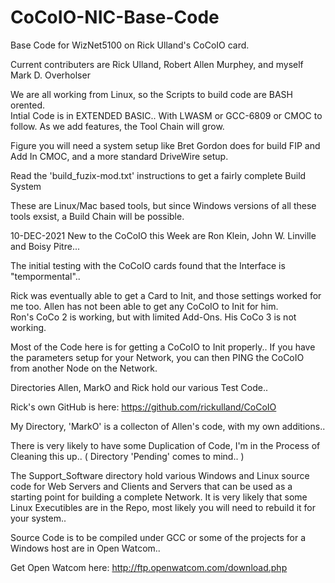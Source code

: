 # CoCoIO-NIC-Base-Code
Base Code for WizNet5100 on Rick Ulland's CoCoIO card.

Current contributers are Rick Ulland, Robert Allen Murphey, and myself Mark D. Overholser


We are all working from Linux, so the Scripts to build code are BASH orented.   
Intial Code is in EXTENDED BASIC..  With LWASM or GCC-6809 or CMOC to follow.
As we add features, the Tool Chain will grow.

Figure you will need a system setup like Bret Gordon does for build FIP 
and Add In CMOC, and a more standard DriveWire setup.

Read the 'build_fuzix-mod.txt' instructions to get a fairly complete Build System

These are Linux/Mac based tools, but since Windows versions of all these tools exsist, a Build Chain will be possible.


10-DEC-2021
New to the CoCoIO this Week are Ron Klein, John W. Linville and Boisy Pitre...



The initial testing with the CoCoIO cards found that the Interface is "tempormental"..   

Rick was eventually able to get a Card to Init, and those settings worked for me too.
Allen has not been able to get any CoCoIO to Init for him.  
Ron's CoCo 2 is working, but with limited Add-Ons.  His CoCo 3 is not working.



Most of the Code here is for getting a CoCoIO to Init properly..   If you have the parameters setup for your Network, you can then PING the CoCoIO from another Node on the Network.

Directories Allen, MarkO and Rick hold our various Test Code.. 

Rick's own GitHub is here: https://github.com/rickulland/CoCoIO

My Directory, 'MarkO' is a collecton of Allen's code, with my own additions..

There is very likely to have some Duplication of Code, I'm in the Process of Cleaning this up..  ( Directory 'Pending' comes to mind.. )


The Support_Software directory hold various Windows and Linux source code for Web Servers and Clients and Servers that can be used as a starting point for building a complete Network.
It is very likely that some Linux Executibles are in the Repo, most likely you will need to rebuild it for your system..

Source Code is to be compiled under GCC or some of the projects for a Windows host are in Open Watcom..

Get Open Watcom here: http://ftp.openwatcom.com/download.php 


